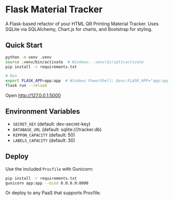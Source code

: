 # Flask Material Tracker

A Flask-based refactor of your HTML QR Printing Material Tracker. Uses SQLite via SQLAlchemy, Chart.js for charts, and Bootstrap for styling.

## Quick Start

```bash
python -m venv .venv
source .venv/bin/activate  # Windows: .venv\Scripts\activate
pip install -r requirements.txt

# Run
export FLASK_APP=app:app  # Windows PowerShell: $env:FLASK_APP="app:app"
flask run --reload
```

Open http://127.0.0.1:5000

## Environment Variables

- `SECRET_KEY` (default: dev-secret-key)
- `DATABASE_URL` (default: sqlite:///tracker.db)
- `RIPPON_CAPACITY` (default: 50)
- `LABELS_CAPACITY` (default: 30)

## Deploy

Use the included `Procfile` with Gunicorn:

```bash
pip install -r requirements.txt
gunicorn app:app --bind 0.0.0.0:8000
```

Or deploy to any PaaS that supports Procfile.
